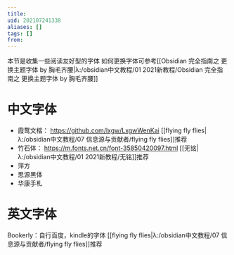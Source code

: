 ```yaml
---
title: 
uid: 202107241338
aliases: []
tags: []
from: 
---
```

本节是收集一些阅读友好型的字体
如何更换字体可参考[[Obsidian 完全指南之 更换主题字体 by 胸毛齐腰|λ:/obsidian中文教程/01 2021新教程/Obsidian 完全指南之 更换主题字体 by 胸毛齐腰]]

# 中文字体
- 霞鹜文楷： https://github.com/lxgw/LxgwWenKai  [[flying fly flies|λ:/obsidian中文教程/07 信息源与贡献者/flying fly flies]]推荐
- 竹石体： https://m.fonts.net.cn/font-35850420097.html [[无铭|λ:/obsidian中文教程/01 2021新教程/无铭]]推荐
- 萍方
- 思源黑体
- 华康手札

# 英文字体
Bookerly：自行百度，kindle的字体 [[flying fly flies|λ:/obsidian中文教程/07 信息源与贡献者/flying fly flies]]推荐

